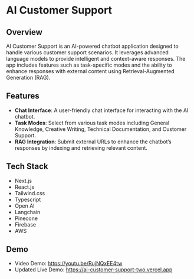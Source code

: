 # AI Customer Support

## Overview
AI Customer Support is an AI-powered chatbot application designed to handle various customer support scenarios. It leverages advanced language models to provide intelligent and context-aware responses. The app includes features such as task-specific modes and the ability to enhance responses with external content using Retrieval-Augmented Generation (RAG).

## Features
- **Chat Interface**: A user-friendly chat interface for interacting with the AI chatbot.
- **Task Modes**: Select from various task modes including General Knowledge, Creative Writing, Technical Documentation, and Customer Support.
- **RAG Integration**: Submit external URLs to enhance the chatbot’s responses by indexing and retrieving relevant content.

## Tech Stack
- Next.js
- React.js
- Tailwind.css
- Typescript
- Open AI
- Langchain
- Pinecone
- Firebase
- AWS

## Demo
- Video Demo: https://youtu.be/RujNQxEE4tw
- Updated Live Demo: https://ai-customer-support-two.vercel.app
